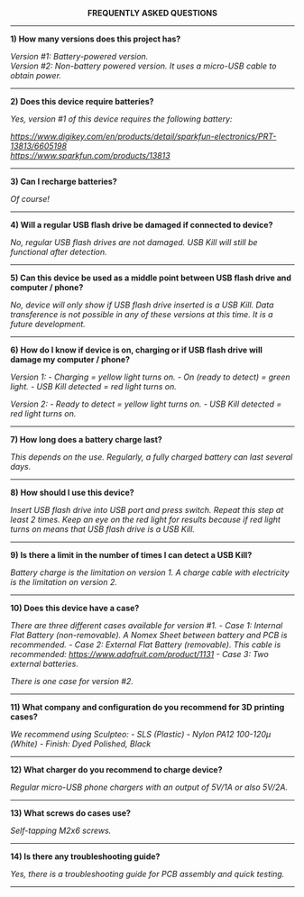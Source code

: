 <p align="center"><strong>FREQUENTLY ASKED QUESTIONS</strong></p>

<hr>
<p><strong>1) How many versions does this project has?</strong></p>
<p><em>Version #1: Battery-powered version.<br>Version #2: Non-battery powered version. It uses a micro-USB cable to obtain power.</em></p>

<hr>
<p><strong>2) Does this device require batteries?</strong></p>
<p><em>Yes, version #1 of this device requires the following battery:</em></p>
<p><em><a href="https://www.digikey.com/en/products/detail/sparkfun-electronics/PRT-13813/6605198" rel="nofollow">https://www.digikey.com/en/products/detail/sparkfun-electronics/PRT-13813/6605198</a><br>
<a href="https://www.sparkfun.com/products/13813" rel="nofollow">https://www.sparkfun.com/products/13813</a></em></p>

<hr>
<p><strong>3) Can I recharge batteries?</strong></p>
<p><em>Of course!</em></p>

<hr>
<p><strong>4) Will a regular USB flash drive be damaged if connected to device?</strong></p>
<p><em>No, regular USB flash drives are not damaged. USB Kill will still be functional after detection.</em></p>

<hr>
<p><strong>5) Can this device be used as a middle point between USB flash drive and computer / phone?</strong></p>
<p><em>No, device will only show if USB flash drive inserted is a USB Kill. Data transference is not possible in any of these versions at this time. It is a future development.</em></p>

<hr>
<p><strong>6) How do I know if device is on, charging or if USB flash drive will damage my computer / phone?</strong></p>
<p><em>Version 1:
- Charging = yellow light turns on.
- On (ready to detect) = green light.
- USB Kill detected = red light turns on.</em></p>
<p><em>Version 2:
- Ready to detect = yellow light turns on.
- USB Kill detected = red light turns on.</em></p>

<hr>
<p><strong>7) How long does a battery charge last?</strong></p>
<p><em>This depends on the use. Regularly, a fully charged battery can last several days.</em></p>

<hr>
<p><strong>8) How should I use this device?</strong></p>
<p><em>Insert USB flash drive into USB port and press switch. Repeat this step at least 2 times. Keep an eye on the red light for results because if red light turns on means that USB flash drive is a USB Kill.</em></p>

<hr>
<p><strong>9) Is there a limit in the number of times I can detect a USB Kill?</strong></p>
<p><em>Battery charge is the limitation on version 1. A charge cable with electricity is the limitation on version 2.</em></p>

<hr>
<p><strong>10) Does this device have a case?</strong></p>
<p><em>There are three different cases available for version #1.
- Case 1: Internal Flat Battery (non-removable). A Nomex Sheet between battery and PCB is recommended.
- Case 2: External Flat Battery (removable). This cable is recommended: <a href="https://www.adafruit.com/product/1131" rel="nofollow">https://www.adafruit.com/product/1131</a>
- Case 3: Two external batteries.</em></p>
<p><em>There is one case for version #2.</em></p>

<hr>
<p><strong>11) What company and configuration do you recommend for 3D printing cases?</strong></p>
<p><em>We recommend using Sculpteo:
- SLS (Plastic)
- Nylon PA12 100-120&mu; (White)
- Finish: Dyed Polished, Black</em></p>

<hr>
<p><strong>12) What charger do you recommend to charge device?</strong></p>
<p><em>Regular micro-USB phone chargers with an output of 5V/1A or also 5V/2A.</em></p>

<hr>
<p><strong>13) What screws do cases use?</strong></p>
<p><em>Self-tapping M2x6 screws.</em></p>

<hr>
<p><strong>14) Is there any troubleshooting guide?</strong></p>
<p><em>Yes, there is a troubleshooting guide for PCB assembly and quick testing.</em></p>
<hr>
